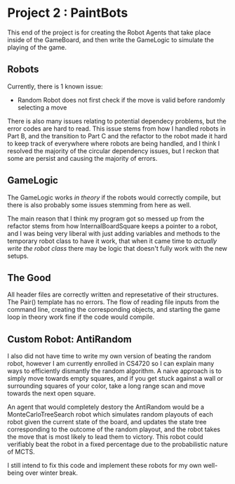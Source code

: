 # Project 2 : PaintBots 

This end of the project is for creating the Robot Agents that take place inside of the GameBoard, and then write the GameLogic to simulate the playing of the game. 

## Robots

Currently, there is 1 known issue:
- Random Robot does not first check if the move is valid before randomly selecting a move

There is also many issues relating to potential dependecy problems, but the error codes are hard to read. This issue stems from how I handled robots in Part B, and the transition to Part C and the refactor to the robot made it hard to keep track of everywhere where robots are being handled, and I think I resolved the majority of the circular dependency issues, but I reckon that some are persist and causing the majority of errors. 

## GameLogic 

The GameLogic works *in theory* if the robots would correctly compile, but there is also probably some issues stemming from here as well. 

The main reason that I think my program got so messed up from the refactor stems from how InternalBoardSquare keeps a pointer to a robot, and I was being very liberal with just adding variables and methods to the temporary robot class to have it work, that when it came time to *actually write the robot class* there may be logic that doesn't fully work with the new setups.

## The Good

All header files are correctly written and represetative of their structures.
The Pair() template has no errors. 
The flow of reading file inputs from the command line, creating the corresponding objects, and starting the game loop in theory work fine if the code would compile. 


## Custom Robot: AntiRandom

I also did not have time to write my own version of beating the random robot, however I am currently enrolled in CS4720 so I can explain many ways to efficiently dismantly the random algorithm. A naive approach is to simply move towards empty squares, and if you get stuck against a wall or surrounding squares of your color, take a long range scan and move towards the next open square.

An agent that would completely destory the AntiRandom would be a MonteCarloTreeSearch robot which simulates random playouts of each robot given the current state of the board, and updates the state tree corresponding to the outcome of the random playout, and the robot takes the move that is most likely to lead them to victory. This robot could verifiably beat the robot in a fixed percentage due to the probabilistic nature of MCTS. 

I still intend to fix this code and implement these robots for my own well-being over winter break. 